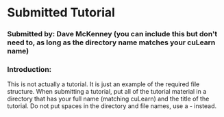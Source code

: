 # Submitted Tutorial
### Submitted by: Dave McKenney (you can include this but don't need to, as long as the directory name matches your cuLearn name)

### Introduction:
This is not actually a tutorial. It is just an example of the required file structure. When submitting a tutorial, put all of the tutorial material in a directory that has your full name (matching cuLearn) and the title of the tutorial. Do not put spaces in the directory and file names, use a - instead.

